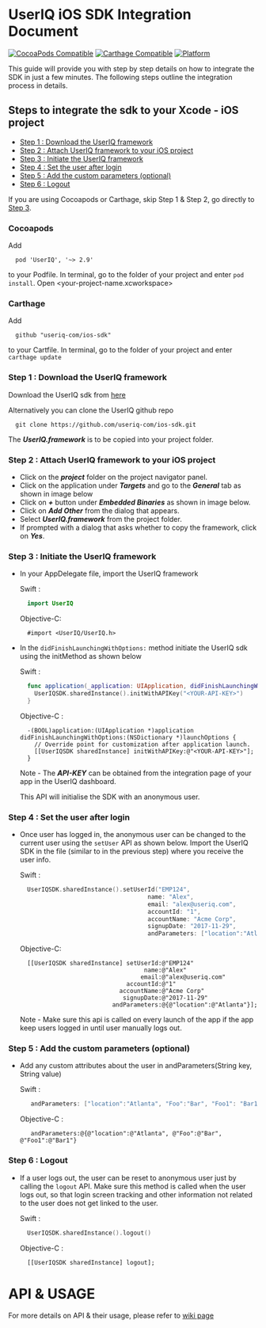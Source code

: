 # UserIQ iOS SDK Integration Document

[![CocoaPods Compatible](https://img.shields.io/cocoapods/v/UserIQ.svg)](https://img.shields.io/cocoapods/v/UserIQ.svg)
[![Carthage Compatible](https://img.shields.io/badge/Carthage-compatible-4BC51D.svg?style=flat)](https://github.com/Carthage/Carthage)
[![Platform](https://img.shields.io/cocoapods/p/UserIQ.svg?style=flat)](http://cocoapods.org/pods/UserIQ)

This guide will provide you with step by step details on how to integrate the SDK in just a few minutes. The following steps outline the integration process in details.

## Steps to integrate the sdk to your Xcode - iOS project

- [Step 1 : Download the UserIQ framework](https://github.com/useriq-com/ios-sdk#step-1--download-the-useriq-framework)
- [Step 2 : Attach UserIQ framework to your iOS project](https://github.com/useriq-com/ios-sdk#step-2--attach-useriq-framework-to-your-ios-project)
- [Step 3 : Initiate the UserIQ framework](https://github.com/useriq-com/ios-sdk#step-3--initiate-the-useriq-framework)
- [Step 4 : Set the user after login](https://github.com/useriq-com/ios-sdk#step-4--set-the-user-after-login)
- [Step 5 : Add the custom parameters (optional)](https://github.com/useriq-com/ios-sdk#step-5--add-the-custom-parameters-optional)
- [Step 6 : Logout](https://github.com/useriq-com/ios-sdk#step-6--logout)

If you are using Cocoapods or Carthage, skip Step 1 & Step 2, go directly to [Step 3](#Step-3--Initiate-the-useriq-framework).

### Cocoapods

Add

```
  pod 'UserIQ', '~> 2.9'
```

to your Podfile.
In terminal, go to the folder of your project and enter `pod install`. Open <your-project-name.xcworkspace>

### Carthage

Add

```
  github "useriq-com/ios-sdk"
```

to your Cartfile. In terminal, go to the folder of your project and enter `carthage update`

### Step 1 : Download the UserIQ framework

Download the UserIQ sdk from [here](https://github.com/useriq-com/ios-sdk/releases)

Alternatively you can clone the UserIQ github repo

```
  git clone https://github.com/useriq-com/ios-sdk.git
```

The **_UserIQ.framework_** is to be copied into your project folder.

### Step 2 : Attach UserIQ framework to your iOS project

- Click on the **_project_** folder on the project navigator panel.
- Click on the application under **_Targets_** and go to the **_General_** tab as shown in image below
- Click on **_+_** button under **_Embedded Binaries_** as shown in image below.
- Click on **_Add Other_** from the dialog that appears.
- Select **_UserIQ.framework_** from the project folder.
- If prompted with a dialog that asks whether to copy the framework, click on **_Yes_**.

### Step 3 : Initiate the UserIQ framework

- In your AppDelegate file, import the UserIQ framework

  Swift :

  ```Swift
    import UserIQ
  ```

  Objective-C:

  ```objc
    #import <UserIQ/UserIQ.h>
  ```

- In the `didFinishLaunchingWithOptions:` method initiate the UserIQ sdk using the initMethod as shown below

  Swift :

  ```Swift
    func application(_application: UIApplication, didFinishLaunchingWithOptions launchOptions: [UIApplicationLaunchOptionsKey: Any]?) -> Bool {
      UserIQSDK.sharedInstance().initWithAPIKey("<YOUR-API-KEY>")
    }
  ```

  Objective-C :

  ```objc
    -(BOOL)application:(UIApplication *)application didFinishLaunchingWithOptions:(NSDictionary *)launchOptions {
      // Override point for customization after application launch.
      [[UserIQSDK sharedInstance] initWithAPIKey:@"<YOUR-API-KEY>"];
    }
  ```

  Note - The **_API-KEY_** can be obtained from the integration page of your app in the UserIQ dashboard.

  This API will initialise the SDK with an anonymous user.

### Step 4 : Set the user after login

- Once user has logged in, the anonymous user can be changed to the current user using the `setUser` API as shown below. Import the UserIQ SDK in the file (similar to in the previous step) where you receive the user info.

  Swift :

  ```Swift
    UserIQSDK.sharedInstance().setUserId("EMP124",
                                      name: "Alex",
                                      email: "alex@useriq.com",
                                      accountId: "1",
                                      accountName: "Acme Corp",
                                      signupDate: "2017-11-29",
                                      andParameters: ["location":"Atlanta"])
  ```

  Objective-C:

  ```objc
    [[UserIQSDK sharedInstance] setUserId:@"EMP124"
                                     name:@"Alex"
                                    email:@"alex@useriq.com"
                                accountId:@"1"
                              accountName:@"Acme Corp"
                               signupDate:@"2017-11-29"
                            andParameters:@{@"location":@"Atlanta"}];
  ```

  Note - Make sure this api is called on every launch of the app if the app keep users logged in until user manually logs out.

### Step 5 : Add the custom parameters (optional)

- Add any custom attributes about the user in andParameters(String key, String value)

  Swift :

  ```Swift
     andParameters: ["location":"Atlanta", "Foo":"Bar", "Foo1": "Bar1"]
  ```

  Objective-C :

  ```objc
     andParameters:@{@"location":@"Atlanta", @"Foo":@"Bar", @"Foo1":@"Bar1"}
  ```

### Step 6 : Logout

- If a user logs out, the user can be reset to anonymous user just by calling the `logout` API. Make sure this method is called when the user logs out, so that login screen tracking and other information not related to the user does not get linked to the user.

  Swift :

  ```Swift
    UserIQSDK.sharedInstance().logout()
  ```

  Objective-C :

  ```objc
    [[UserIQSDK sharedInstance] logout];
  ```

# API & USAGE

For more details on API & their usage, please refer to [wiki page](https://github.com/useriq-com/ios-sdk/wiki)
